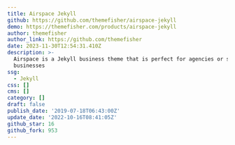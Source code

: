 ```yaml
---
title: Airspace Jekyll
github: https://github.com/themefisher/airspace-jekyll
demo: https://themefisher.com/products/airspace-jekyll
author: themefisher
author_link: https://github.com/themefisher
date: 2023-11-30T12:54:31.410Z
description: >-
  Airspace is a Jekyll business theme that is perfect for agencies or small
  businesses
ssg:
  - Jekyll
css: []
cms: []
category: []
draft: false
publish_date: '2019-07-18T06:43:00Z'
update_date: '2022-10-16T08:41:05Z'
github_star: 16
github_fork: 953
---
```

